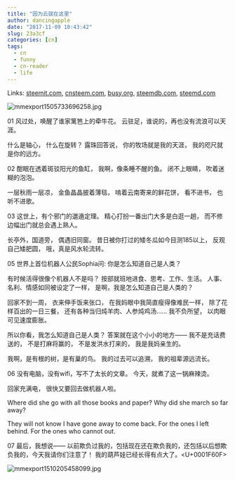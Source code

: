 ```yaml
---
title: "因为云就在这里"
author: dancingapple
date: "2017-11-09 10:43:42"
slug: 23a3cf
categories: [cn]
tags: 
  - cn
  - funny
  - cn-reader
  - life
---
```


Links: [steemit.com](https://steemit.com/cn/@dancingapple/23a3cf), [cnsteem.com](https://cnsteem.com/cn/@dancingapple/23a3cf), [busy.org](https://busy.org/cn/@dancingapple/23a3cf), [steemdb.com](https://steemdb.com/cn/@dancingapple/23a3cf), [steemd.com](https://steemd.com/cn/@dancingapple/23a3cf)

![mmexport1505733696258.jpg](https://steemitimages.com/DQmarQBZJ1yzQi49gnPTUmwk5t4noGY7rXYC4GzRQYP6oih/mmexport1505733696258.jpg)

01
风过处，唤醒了谁家篱笆上的牵牛花。
云驻足，谁说的，再也没有流浪可以天涯。

什么是轴心，
什么在旋转？
露珠回答说，
你的牧场就是我的天涯，
我的咫尺就是你的远方。

02
酣眠在透着斑驳阳光的鱼缸，
我啊，像条睡不醒的鱼。
闭不上眼睛，
吹着迷糊的泡泡。

一层秋雨一层凉，
金鱼晶晶披着薄毯，
啃着云南寄来的鲜花饼，
看不进书，
也听不进歌。

03
这世上，有个邪门的邋遢定理。
精心打扮一番出门大多是白逛一趟，
而不修边幅出门就总会遇上熟人。

长亭外，国道旁，
偶遇旧同窗。
昔日被你打过的矮冬瓜如今目测185以上，
反观自己矮肥圆，
哦，真是风水轮流转。

05
世界上首位机器人公民Sophia问:
你是怎么知道自己是人类？

有时候活得很像个机器人不是吗？
按部就班地进食、思考、工作、生活。
人事、名利、情感如同被设定了一样，
是啊，我是怎么知道自己是人类的？

回家不到一周，
衣来伸手饭来张口，
在我妈眼中我简直瘦得像难民一样，
除了花样百出的一日三餐，
还有各种当归炖羊肉、人参炖鸡汤……
我不负所望，
以肉眼可见速度膨胀。

所以你看，我怎么知道自己是人类？
答案就在这个小小的地方——
我不是充话费送的，
不是打麻将赢的，
不是发洪水打来的，
我是我妈亲生的。

我啊，是有根的树，是有巢的鸟。
我的过去可以追溯，
我的祖辈源远流长。

06
没有电脑，没有wifi，写不了太长的文章。
今天，就煮了这一锅麻辣烫。

回家充满电，
很快又要回去做机器人啦。

Where did she go with all those books and paper?
Why did she march so far away?

They will not know I have gone away to come back.
For the ones I left behind.
For the ones who cannot out.

07
最后，我想说——
以前欺负过我的，包括现在还在欺负我的，还包括以后想欺负我的，今天我请你们注意了！
我的葫芦娃已经长得有点大了。<U+0001F60F> 

![mmexport1510205458099.jpg](https://steemitimages.com/DQmepipDKmYpY6YiCyNZ1mvqfSn2biVjRipyz6nXrcky78p/mmexport1510205458099.jpg)
